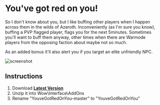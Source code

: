 # You've got red on you!

So I don't know about you, but I like buffing other players when I happen across them in the wilds of Azeroth.
Inconveniently (as I'm sure you know), buffing a PVP flagged player, flags you for the next 5minutes.
Sometimes you'll want to buff them anyway, other times when there are Warmode players from the opposing faction about maybe not so much.

As an added bonus it'll also alert you if you target an elite unfriendly NPC.

![screenshot](https://user-images.githubusercontent.com/98543024/151659912-4e789821-2e00-4aa1-b7d6-44ce3cce4f71.jpg)

## Instructions
1. Download **[Latest Version](https://github.com/McPewPew/YouveGotRedOnYou/archive/master.zip)**
2. Unzip it into Wow\Interface\AddOns
3. Rename "YouveGotRedOnYou-master" to "YouveGotRedOnYou"
